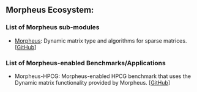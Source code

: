 ## Morpheus Ecosystem:

### List of Morpheus sub-modules
- [Morpheus](https://morpheus-org.github.io/morpheus): Dynamic matrix type and algorithms for sparse matrices. [[GitHub](https://github.com/morpheus-org/morpheus)]

### List of Morpheus-enabled Benchmarks/Applications
- Morpheus-HPCG: Morpheus-enabled HPCG benchmark that uses the Dynamic matrix functionality provided by Morpheus. [[GitHub](https://github.com/morpheus-org/morpheus-hpcg.git)]
